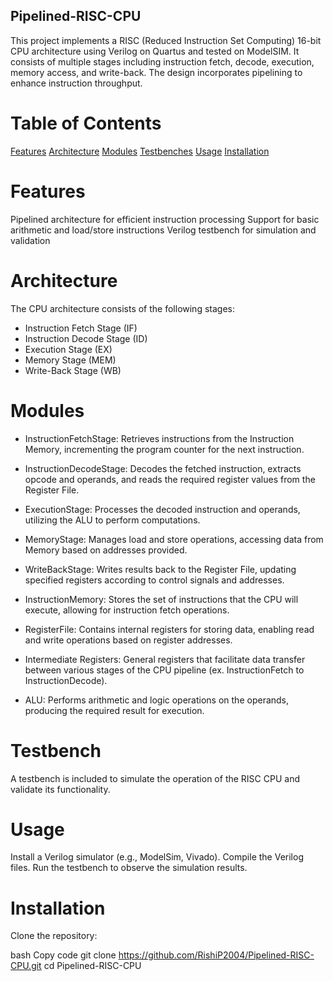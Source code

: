 ## Pipelined-RISC-CPU
This project implements a RISC (Reduced Instruction Set Computing) 16-bit CPU architecture using Verilog on Quartus and tested on ModelSIM. It consists of multiple stages including instruction fetch, decode, execution, memory access, and write-back. The design incorporates pipelining to enhance instruction throughput.

# Table of Contents
[Features](#features)
[Architecture](#architecture)
[Modules](#modules)
[Testbenches](#testbenches)
[Usage](#usage)
[Installation](#installation)

# Features
Pipelined architecture for efficient instruction processing
Support for basic arithmetic and load/store instructions
Verilog testbench for simulation and validation

# Architecture
The CPU architecture consists of the following stages:

- Instruction Fetch Stage (IF)
- Instruction Decode Stage (ID)
- Execution Stage (EX)
- Memory Stage (MEM)
- Write-Back Stage (WB)

# Modules
- InstructionFetchStage: Retrieves instructions from the Instruction Memory, incrementing the program counter for the next instruction.
- InstructionDecodeStage: Decodes the fetched instruction, extracts opcode and operands, and reads the required register values from the Register File.
- ExecutionStage: Processes the decoded instruction and operands, utilizing the ALU to perform computations.
- MemoryStage: Manages load and store operations, accessing data from Memory based on addresses provided.
- WriteBackStage: Writes results back to the Register File, updating specified registers according to control signals and addresses.
  
- InstructionMemory: Stores the set of instructions that the CPU will execute, allowing for instruction fetch operations.
- RegisterFile: Contains internal registers for storing data, enabling read and write operations based on register addresses.
- Intermediate Registers: General registers that facilitate data transfer between various stages of the CPU pipeline (ex. InstructionFetch to InstructionDecode).
- ALU: Performs arithmetic and logic operations on the operands, producing the required result for execution.
  
# Testbench
A testbench is included to simulate the operation of the RISC CPU and validate its functionality.

# Usage
Install a Verilog simulator (e.g., ModelSim, Vivado).
Compile the Verilog files.
Run the testbench to observe the simulation results.

# Installation
Clone the repository:

bash
Copy code
git clone https://github.com/RishiP2004/Pipelined-RISC-CPU.git
cd Pipelined-RISC-CPU
